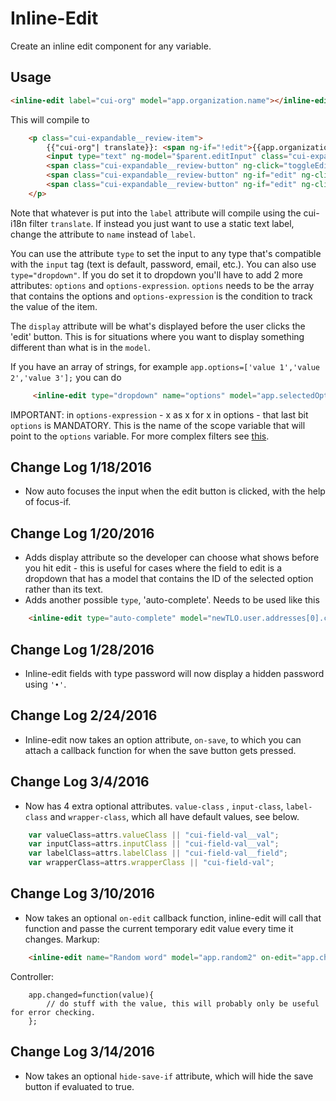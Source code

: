 # Inline-Edit

Create an inline edit component for any variable.

## Usage

```html
<inline-edit label="cui-org" model="app.organization.name"></inline-edit>
```

This will compile to

```html
    <p class="cui-expandable__review-item">
        {{"cui-org"| translate}}: <span ng-if="!edit">{{app.organization.name}}</span>
        <input type="text" ng-model="$parent.editInput" class="cui-expandable__review-input" ng-init="matchModels()" ng-if="edit"/>
        <span class="cui-expandable__review-button" ng-click="toggleEdit()" ng-if="!edit"> Edit</span>
        <span class="cui-expandable__review-button" ng-if="edit" ng-click="saveInput();toggleEdit();"> Save</span>
        <span class="cui-expandable__review-button" ng-if="edit" ng-click="toggleEdit()"> Cancel</span>
    </p>
```

Note that whatever is put into the `label` attribute will compile using the cui-i18n filter `translate`. If instead you just want to use a static text label, change the attribute to `name` instead of `label`.

You can use the attribute `type` to set the input to any type that's compatible with the `input` tag (text is default, password, email, etc.). You can also use `type="dropdown"`.
If you do set it to dropdown you'll have to add 2 more attributes: `options` and `options-expression`.
`options` needs to be the array that contains the options and `options-expression` is the condition to track the value of the item.

The `display` attribute will be what's displayed before the user clicks the 'edit' button. This is for situations where you want to display something different than what is in the `model`.

If you have an array of strings, for example `app.options=['value 1','value 2','value 3'];` you can do
```html
     <inline-edit type="dropdown" name="options" model="app.selectedOption" options-expression="x as x for x in options" options="app.options" display="selectedOption.textToBeDisplayed"></inline-edit>
```

IMPORTANT: in `options-expression` - x as x for x in options - that last bit `options` is MANDATORY. This is the name of the scope variable that will point to the `options` variable. For more complex filters see [this](https://docs.angularjs.org/api/ng/directive/ngOptions).

## Change Log 1/18/2016

* Now auto focuses the input when the edit button is clicked, with the help of focus-if.

## Change Log 1/20/2016

* Adds display attribute so the developer can choose what shows before you hit edit - this is useful for cases where the field to edit is a dropdown that has a model that contains the ID of the selected option rather than its text.
* Adds another possible `type`, 'auto-complete'. Needs to be used like this
```html
    <inline-edit type="auto-complete" model="newTLO.user.addresses[0].country" display="newTLO.user.addresses[0].country.title || newTLO.user.addresses[0].country" label="cui-country" selected-object="newTLO.user.addresses[0].country" model="newTLO.user.addresses[0].country" local-data="base.countries" search-fields="name" title-field="name"></inline-edit>
```

## Change Log 1/28/2016

* Inline-edit fields with type password will now display a hidden password using `'•'`.

## Change Log 2/24/2016

* Inline-edit now takes an option attribute, `on-save`, to which you can attach a callback function for when the save button gets pressed.

## Change Log 3/4/2016

* Now has 4 extra optional attributes. `value-class` , `input-class`, `label-class` and `wrapper-class`, which all have default values, see below.
```javascript
    var valueClass=attrs.valueClass || "cui-field-val__val";
    var inputClass=attrs.inputClass || "cui-field-val__val";
    var labelClass=attrs.labelClass || "cui-field-val__field";
    var wrapperClass=attrs.wrapperClass || "cui-field-val";
```

## Change Log 3/10/2016

* Now takes an optional `on-edit` callback function, inline-edit will call that function and passe the current temporary edit value every time it changes.
Markup:
```html
    <inline-edit name="Random word" model="app.random2" on-edit="app.changed"></inline-edit>
```
Controller:
```
    app.changed=function(value){
        // do stuff with the value, this will probably only be useful for error checking.
    };
```

## Change Log 3/14/2016

* Now takes an optional `hide-save-if` attribute, which will hide the save button if evaluated to true.